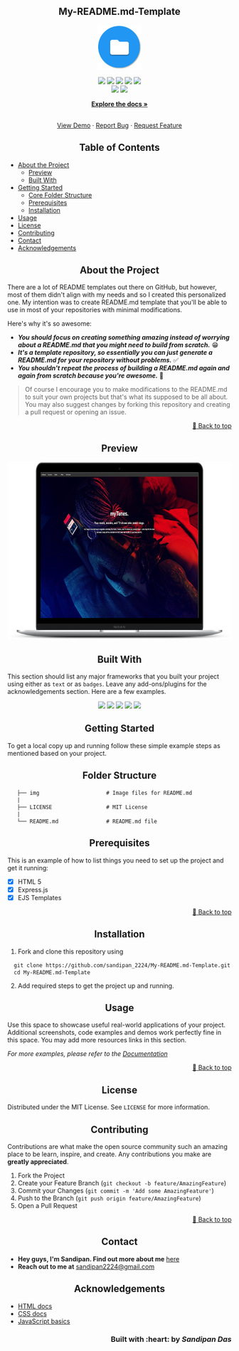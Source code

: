 <h2 align="center">My-README.md-Template</h2>

<p align="center">
   <img src="img/doc_logo.png" alt="Logo" height=100 weight=100/>
</p>

<p align='center'> 
   <img src="https://img.shields.io/github/issues/sandip2224/My-README.md-Template?style=for-the-badge" />
   <img src="https://img.shields.io/github/stars/sandip2224/My-README.md-Template?style=for-the-badge" />
   <img src="https://img.shields.io/github/forks/sandip2224/My-README.md-Template?style=for-the-badge" />
   <img src="https://img.shields.io/github/contributors/sandip2224/My-README.md-Template?style=for-the-badge" />
   <img src="https://img.shields.io/badge/License-MIT-orange.svg?style=for-the-badge" /><br>
   <img src="https://img.shields.io/github/issues-pr/sandip2224/My-README.md-Template?color=purple&style=for-the-badge" />
   <img src="https://img.shields.io/github/issues-pr-closed-raw/sandip2224/My-README.md-Template?color=purple&style=for-the-badge" /></a><br>
</p>
<p align="center">
  <a href="https://github.com/sandip2224/My-README.md-Template"><strong>Explore the docs »</strong></a>
</p>

<!-- PROJECT LOGO -->
  <p align="center">
    <br />
    <a href="https://github.com/sandip2224/My-README.md-Template">View Demo</a>
    ·
    <a href="https://github.com/sandip2224/My-README.md-Template/issues">Report Bug</a>
    ·
    <a href="https://github.com/sandip2224/My-README.md-Template/issues">Request Feature</a>
  </p>

<!-- TABLE OF CONTENTS -->
<h2 align="center">Table of Contents</h2>

- [About the Project](#about-the-project)
   - [Preview](#preview)
   - [Built With](#built-with)
- [Getting Started](#getting-started)
   - [Core Folder Structure](#folder-structure)
   - [Prerequisites](#prerequisites)
   - [Installation](#installation)
- [Usage](#usage)
- [License](#license)
- [Contributing](#contributing)
- [Contact](#contact)
- [Acknowledgements](#acknowledgements)



<!-- ABOUT THE PROJECT -->

<h2 align="center">About the Project</h2>


There are a lot of README templates out there on GitHub, but however, most of them didn't align with my needs and so I created this personalized one. My intention was to create  README.md template that you'll be able to use in most of your repositories with minimal modifications.  


Here's why it's so awesome:  

- ***You should focus on creating something amazing instead of worrying about a README.md that you might need to build from scratch.*** 😁  
- ***It's a template repository, so essentially you can just generate a README.md for your repository without problems.*** ✅  
- ***You shouldn't repeat the process of building a README.md again and again from scratch because you're awesome.*** 🖖  

> Of course I encourage you to make modifications to the README.md to suit your own projects but that's what its supposed to be all about. You may also suggest changes by forking this repository and creating a pull request or opening an issue.  

<p align="right"><a href="#table-of-contents">🔼 Back to top</a></p>
<!-- Preview -->
<h2 align="center">Preview</h2>

<p align="center"><img src="img/grid_image1.png" height=400 width=800/></p>


<!-- BUILT WITH -->  

<h2 align="center">Built With</h2>

This section should list any major frameworks that you built your project using either as `text` or as `badges`. Leave any add-ons/plugins for the acknowledgements section. Here are a few examples.  

<p align="center">
   <img src="https://img.shields.io/badge/html5%20-%23E34F26.svg?&style=for-the-badge&logo=html5&logoColor=white"/>
   <img src="https://img.shields.io/badge/css3%20-%231572B6.svg?&style=for-the-badge&logo=css3&logoColor=white"/>
   <img src="https://img.shields.io/badge/javascript%20-%23323330.svg?&style=for-the-badge&logo=javascript&logoColor=%23F7DF1E"/>
   <img src="https://img.shields.io/badge/javascript%20-%23323330.svg?&style=for-the-badge&logo=javascript&logoColor=%23F7DF1E"/>
   <img src="https://img.shields.io/badge/markdown-%23000000.svg?&style=for-the-badge&logo=markdown&logoColor=white"/>
</p>  


<!-- GETTING STARTED -->

<h2 align="center">Getting Started</h2>

To get a local copy up and running follow these simple example steps as mentioned based on your project.  

<!-- FOLDER STRUCTURE -->
<h2 align="center">Folder Structure</h2>

```
   ├── img                     # Image files for README.md
   |
   ├── LICENSE                 # MIT License
   |
   └── README.md               # README.md file
```

<!-- PREREQUISITES -->

<h2 align="center">Prerequisites</h2>

This is an example of how to list things you need to set up the project and get it running:  

- [x] HTML 5  
- [x] Express.js
- [x] EJS Templates  

<p align="right"><a href="#table-of-contents">🔼 Back to top</a></p>
<!-- INSTALLATION -->
<h2 align="center">Installation</h2>

1. Fork and clone this repository using  

```
  git clone https://github.com/sandipan_2224/My-README.md-Template.git
  cd My-README.md-Template 
```  

2. Add required steps to get the project up and running.  


<!-- USAGE -->

<h2 align="center">Usage</h2>

Use this space to showcase useful real-world applications of your project. Additional screenshots, code examples and demos work perfectly fine in this space. You may add more resources links in this section.

_For more examples, please refer to the [Documentation](https://example.com)_  

<p align="right"><a href="#table-of-contents">🔼 Back to top</a></p>
<!-- LICENSE -->  

<h2 align="center">License</h2>

Distributed under the MIT License. See `LICENSE` for more information.  


<!-- CONTRIBUTING -->
<h2 align="center">Contributing</h2>

Contributions are what make the open source community such an amazing place to be learn, inspire, and create. Any contributions you make are **greatly appreciated**.

1. Fork the Project
2. Create your Feature Branch (`git checkout -b feature/AmazingFeature`)
3. Commit your Changes (`git commit -m 'Add some AmazingFeature'`)
4. Push to the Branch (`git push origin feature/AmazingFeature`)
5. Open a Pull Request  

<p align="right"><a href="#table-of-contents">🔼 Back to top</a></p>
<!-- CONTACT --> 

<h2 align="center">Contact</h2>

- **Hey guys, I'm Sandipan. Find out more about me** [ here](https://linkedin.com/in/sandipan0164)  
- **Reach out to me at** [ sandipan2224@gmail.com](sandipan2224@gmail.com)  

<!-- ACKNOWLEDGEMENTS -->

<h2 align="center">Acknowledgements</h2>

* [HTML docs](https://www.w3schools.com/html/)
* [CSS docs](https://www.w3schools.com/css/default.asp)
* [JavaScript basics](https://www.w3schools.com/js/default.asp)

<h3 align="right">Built with :heart: by <em>Sandipan Das</em></h3>
